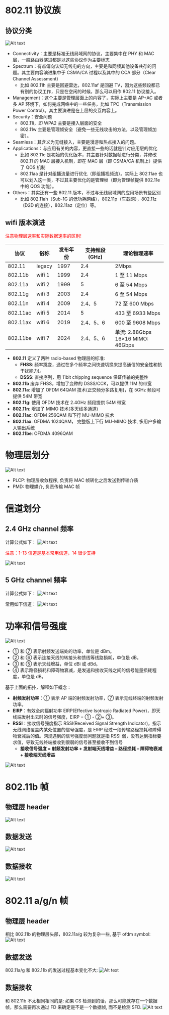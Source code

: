 # 802.11 协议族

## 协议分类

![Alt text](1_phy.assets/image-7.png)

- Connectivity：主要是标准无线局域网的协议，主要集中在 PHY 和 MAC 层，一般路由器演进都是以这些协议作为主要标志
- Spectrum：有点偏向认知无线电的方向，主要是和同频其他设备共存的问题。其主要内容演进集中于 CSMA/CA 过程以及其中的 CCA 部分（Clear Channel Assessment）
  - 比如 802.11h 主要是回避雷达，802.11af 是回避 TV，因为这些频段都已有别的协议工作，只是在空闲的时候，那么可以用作 802.11 协议接入。
- Management：这个主要是管理层面上的内容了，实际上主要是 AP+AC 或者多 AP 环境下，如何完成网络中的一些任务，比如 TPC（Transmission Power Control）。其主要演进是在上层的交互内容上。
- Security：安全问题
  - 802.11i，即 WPA2 主要是接入层面的安全
  - 802.11w 主要是管理帧安全（避免一些无线攻击的方法，以及管理帧加密）。
- Seamless：其含义为无缝接入，主要是漫游和热点接入的问题。
- Applications：与应用有关的内容，更直接一些的话就是针对应用层的优化
  - 比如 802.11e 是初始的优化版本，其主要针对数据帧进行分类，并修改 802.11 的 MAC 层接入机制，即在 MAC 层（即 CSMA/CA 机制上）提供了 QOS 机制
  - 802.11aa 是针对组播流量进行优化（即组播视频流）。实际上 802.11ae 也可以划入这一类，不过其主要优化的是管理帧（即为管理帧提供 802.11e 中的 QOS 功能）。
- Others：其实还有一些 802.11 版本，不过与无线局域网的应用场景有些区别
  - 比如 802.11ah（Sub-1G 的低功耗网络），802.11p（车载网），802.11z（D2D 的连接），802.11az（定位）等。

## wifi 版本演进

<font color='red'>注意物理层速率和实际数据速率的区别!</font>

| 协议     | 俗称   | 发布年份 | 支持频段(GHz) | 理论物理速率                         |
| -------- | ------ | -------- | ------------- | ------------------------------------ |
| 802.11   | legacy | 1997     | 2.4           | 2Mbps                                |
| 802.11b  | wifi 1 | 1999     | 2.4           | 1 至 11 Mbps                         |
| 802.11a  | wifi 2 | 1999     | 5             | 6 至 54 Mbps                         |
| 802.11g  | wifi 3 | 2003     | 2.4           | 6 至 54 Mbps                         |
| 802.11n  | wifi 4 | 2009     | 2.4、5        | 72 至 600 Mbps                       |
| 802.11ac | wifi 5 | 2014     | 5             | 433 至 6933 Mbps                     |
| 802.11ax | wifi 6 | 2019     | 2.4、5、6     | 600 至 9608 Mbps                     |
| 802.11be | wifi 7 | 2024     | 2.4、5、6     | 单流: 2.88Gbps<br>16×16 MIMO: 46Gbps |

- **802.11** 定义了两种 radio-based 物理层的标准:
  - **FHSS**: 频率跳变，通过在多个频率之间快速切换来提高通信的安全性和抗干扰能力)。
  - **DSSS**: 直接序列，用 11bit chipping sequence 保证传输的完整性
- **802.11b** 废弃 FHSS，增加了变种的 DSSS/CCK，可以提供 11M 的带宽
- **802.11a**: 增加了 OFDM 64QAM 技术(正交频分多路复用)，在 5GHz 频段可提供 54M 带宽
- **802.11g**: 使用 OFDM 技术在 2.4GHz 频段提供 54M 带宽
- **802.11n**: 增加了 MIMO 技术(多天线多通道)
- **802.11ac**: OFDM 256QAM 和下行 MU-MIMO 技术
- **802.11ax**: OFDMA 1024QAM， 完整版上下行 MU-MIMO 技术, 多用户多输入输出系统
- **802.11be**: OFDMA 4096QAM

# 物理层划分

![Alt text](1_phy.assets/image-2.png)

- PLCP: 物理层收敛程序, 负责将 MAC 帧转化之后发送到传输介质
- PMD: 物理媒介, 负责传输 MAC 帧

# 信道划分

## 2.4 GHz channel 频率

计算公式如下：
![Alt text](1_phy.assets/image-18.png)

<font color='red'>注意：1-13 信道是基本常用信道，14 很少支持</font>

![Alt text](1_phy.assets/image-17.png)

## 5 GHz channel 频率

计算公式如下：
![Alt text](1_phy.assets/image-26.png)

常用如下信道：
![Alt text](1_phy.assets/image-19.png)

# 功率和信号强度

![Alt text](1_phy.assets/image-20.png)

- ① 和 ⑦ 表示射频发送端处的功率，单位是 dBm。
- ② 和 ⑥ 表示连接天线的转接头和馈线等线路损耗，单位是 dB。
- ③ 和 ⑤ 表示天线增益，单位 dBi 或 dBd。
- ④ 表示路径损耗和障碍物衰减，是发送和接收天线之间的信号能量损耗程度，单位是 dB。

基于上面的拓扑，解释如下概念：

- **射频发射功率**：① 表示 AP 端的射频发射功率，⑦ 表示无线终端的射频发射功率。
- **EIRP**：有效全向辐射功率 EIRP(Effective Isotropic Radiated Power)，即天线端发射出去时的信号强度，EIRP = ① - ②+ ③。
- **RSSI**：接收信号强度指示 RSSI(Received Signal Strength Indicator)，指示无线网络覆盖内某处位置的信号强度，是 EIRP 经过一段传输路径损耗和障碍物衰减后的值。网规遇到的信号强度弱问题就是指 RSSI 弱，没有达到指标要求值，导致无线终端接收到很弱的信号甚至接收不到信号
  - **接收信号强度 = 射频发射功率 + 发射端天线增益 – 路径损耗 – 障碍物衰减 + 接收端天线增益**

![Alt text](1_phy.assets/image-25.png)

# 802.11b 帧

## 物理层 header

![Alt text](1_phy.assets/image.png)

## 数据发送

![Alt text](1_phy.assets/image-1.png)

## 数据接收

![Alt text](1_phy.assets/image-3.png)

# 802.11 a/g/n 帧

## 物理层 header

相比 802.11b 的物理层头部，802.11a/g 较为复杂一些, 基于 ofdm symbol:
![Alt text](1_phy.assets/image-4.png)

## 数据发送

802.11a/g 和 802.11b 的发送过程基本变化不大:
![Alt text](1_phy.assets/image-5.png)

## 数据接收

和 802.11b 不太相同相同的是: 如果 CS 检测到的话，那么可能就存在一个数据帧，那么需要再次通过 FD 来确定是不是一个数据帧, 而不是检测 SFD.
![Alt text](1_phy.assets/image-6.png)
